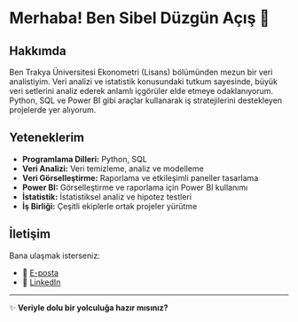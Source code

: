 # Merhaba! Ben Sibel Düzgün Açış 👋

## Hakkımda
Ben Trakya Üniversitesi Ekonometri (Lisans) bölümünden mezun bir veri analistiyim. Veri analizi ve istatistik konusundaki tutkum sayesinde, büyük veri setlerini analiz ederek anlamlı içgörüler elde etmeye odaklanıyorum. Python, SQL ve Power BI gibi araçlar kullanarak iş stratejilerini destekleyen projelerde yer alıyorum.

## Yeteneklerim

- **Programlama Dilleri:** Python, SQL
- **Veri Analizi:** Veri temizleme, analiz ve modelleme
- **Veri Görselleştirme:** Raporlama ve etkileşimli paneller tasarlama
- **Power BI:** Görselleştirme ve raporlama için Power BI kullanımı
- **İstatistik:** İstatistiksel analiz ve hipotez testleri
- **İş Birliği:** Çeşitli ekiplerle ortak projeler yürütme

## İletişim

Bana ulaşmak isterseniz:
- 📧 [E-posta](mailto:sibelduzgunacis@gmail.com)
- 🔗 [LinkedIn](https://www.linkedin.com/in/sibelduzgnacis)

---

✨ **Veriyle dolu bir yolculuğa hazır mısınız?**



<!---
sbldzgnacs/sbldzgnacs is a ✨ special ✨ repository because its `README.md` (this file) appears on your GitHub profile.
You can click the Preview link to take a look at your changes.
--->
